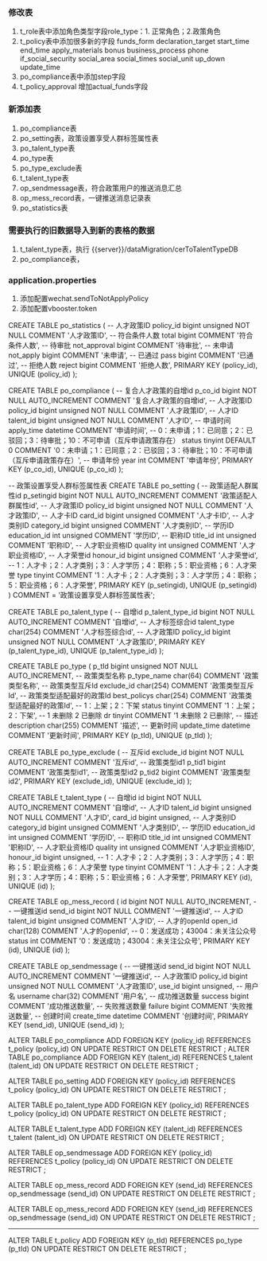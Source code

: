 
### 修改表 ###
1. t_role表中添加角色类型字段role_type：1. 正常角色；2.政策角色
2. t_policy表中添加很多新的字段
funds_form
declaration_target
start_time
end_time
apply_materials
bonus
business_process
phone
if_social_security
social_area
social_times
social_unit
up_down
update_time 
3. po_compliance表中添加step字段
4. t_policy_approval 增加actual_funds字段
### 新添加表 ###
1. po_compliance表
2. po_setting表，政策设置享受人群标签属性表
3. po_talent_type表
4. po_type表
5. po_type_exclude表
6. t_talent_type表
7. op_sendmessage表，符合政策用户的推送消息汇总
8. op_mess_record表，一键推送消息记录表
9. po_statistics表

### 需要执行的旧数据导入到新的表格的数据 ###

1. t_talent_type表，执行 {{server}}/dataMigration/cerToTalentTypeDB
2. po_compliance表，


### application.properties ###
1. 添加配置wechat.sendToNotApplyPolicy
2. 添加配置vbooster.token



CREATE TABLE po_statistics
(
	-- 人才政策ID
	policy_id bigint unsigned NOT NULL COMMENT '人才政策ID',
	-- 符合条件人数
	total bigint COMMENT '符合条件人数',
	-- 待审批
	not_approval bigint COMMENT '待审批',
	-- 未申请
	not_apply bigint COMMENT '未申请',
	-- 已通过
	pass bigint COMMENT '已通过',
	-- 拒绝人数
	reject bigint COMMENT '拒绝人数',
	PRIMARY KEY (policy_id),
	UNIQUE (policy_id)
);


CREATE TABLE po_compliance
(
	-- 复合人才政策的自增id
	p_co_id bigint NOT NULL AUTO_INCREMENT COMMENT '复合人才政策的自增id',
	-- 人才政策ID
	policy_id bigint unsigned NOT NULL COMMENT '人才政策ID',
	-- 人才ID
	talent_id bigint unsigned NOT NULL COMMENT '人才ID',
	-- 申请时间
	apply_time datetime COMMENT '申请时间',
	-- 0：未申请；1：已同意；2：已驳回；3：待审批；10：不可申请（互斥申请政策存在）
	status tinyint DEFAULT 0 COMMENT '0：未申请；1：已同意；2：已驳回；3：待审批；10：不可申请（互斥申请政策存在）',
	-- 申请年份
	year int COMMENT '申请年份',
	PRIMARY KEY (p_co_id),
	UNIQUE (p_co_id)
);


-- 政策设置享受人群标签属性表
CREATE TABLE po_setting
(
	-- 政策适配人群属性id
	p_setingid bigint NOT NULL AUTO_INCREMENT COMMENT '政策适配人群属性id',
	-- 人才政策ID
	policy_id bigint unsigned NOT NULL COMMENT '人才政策ID',
	-- 人才卡ID
	card_id bigint unsigned COMMENT '人才卡ID',
	-- 人才类别ID
	category_id bigint unsigned COMMENT '人才类别ID',
	-- 学历ID
	education_id int unsigned COMMENT '学历ID',
	-- 职称ID
	title_id int unsigned COMMENT '职称ID',
	-- 人才职业资格ID
	quality int unsigned COMMENT '人才职业资格ID',
	-- 人才荣誉id
	honour_id bigint unsigned COMMENT '人才荣誉id',
	-- 1：人才卡；2：人才类别；3：人才学历；4：职称；5：职业资格；6：人才荣誉
	type tinyint COMMENT '1：人才卡；2：人才类别；3：人才学历；4：职称；5：职业资格；6：人才荣誉',
	PRIMARY KEY (p_setingid),
	UNIQUE (p_setingid)
) COMMENT = '政策设置享受人群标签属性表';

CREATE TABLE po_talent_type
(
	-- 自增id
	p_talent_type_id bigint NOT NULL AUTO_INCREMENT COMMENT '自增id',
	-- 人才标签综合id
	talent_type char(254) COMMENT '人才标签综合id',
	-- 人才政策ID
	policy_id bigint unsigned NOT NULL COMMENT '人才政策ID',
	PRIMARY KEY (p_talent_type_id),
	UNIQUE (p_talent_type_id)
);


CREATE TABLE po_type
(
	p_tId bigint unsigned NOT NULL AUTO_INCREMENT,
	-- 政策类型名称
	p_type_name char(64) COMMENT '政策类型名称',
	-- 政策类型互斥Id
	exclude_id char(254) COMMENT '政策类型互斥Id',
	-- 政策类型适配最好的政策Id
	best_policys char(254) COMMENT '政策类型适配最好的政策Id',
	-- 1：上架；2：下架
	status tinyint COMMENT '1：上架；2：下架',
	-- 1 未删除  2 已删除
	dr tinyint COMMENT '1 未删除  2 已删除',
	-- 描述
	description char(255) COMMENT '描述',
	-- 更新时间
	update_time datetime COMMENT '更新时间',
	PRIMARY KEY (p_tId),
	UNIQUE (p_tId)
);


CREATE TABLE po_type_exclude
(
	-- 互斥id
	exclude_id bigint NOT NULL AUTO_INCREMENT COMMENT '互斥id',
	-- 政策类型id1
	p_tid1 bigint COMMENT '政策类型id1',
	-- 政策类型id2
	p_tid2 bigint COMMENT '政策类型id2',
	PRIMARY KEY (exclude_id),
	UNIQUE (exclude_id)
);


CREATE TABLE t_talent_type
(
	-- 自增id
	id bigint NOT NULL AUTO_INCREMENT COMMENT '自增id',
	-- 人才ID
	talent_id bigint unsigned NOT NULL COMMENT '人才ID',
	card_id bigint unsigned,
	-- 人才类别ID
	category_id bigint unsigned COMMENT '人才类别ID',
	-- 学历ID
	education_id int unsigned COMMENT '学历ID',
	-- 职称ID
	title_id int unsigned COMMENT '职称ID',
	-- 人才职业资格ID
	quality int unsigned COMMENT '人才职业资格ID',
	honour_id bigint unsigned,
	-- 1：人才卡；2：人才类别；3：人才学历；4：职称；5：职业资格；6：人才荣誉
	type tinyint COMMENT '1：人才卡；2：人才类别；3：人才学历；4：职称；5：职业资格；6：人才荣誉',
	PRIMARY KEY (id),
	UNIQUE (id)
);


CREATE TABLE op_mess_record
(
	id bigint NOT NULL AUTO_INCREMENT,
	-- 一键推送id
	send_id bigint NOT NULL COMMENT '一键推送id',
	-- 人才ID
	talent_id bigint unsigned COMMENT '人才ID',
	-- 人才的openId
	open_id char(128) COMMENT '人才的openId',
	-- 0：发送成功；43004：未关注公众号
	status int COMMENT '0：发送成功；43004：未关注公众号',
	PRIMARY KEY (id),
	UNIQUE (id)
);


CREATE TABLE op_sendmessage
(
	-- 一键推送id
	send_id bigint NOT NULL AUTO_INCREMENT COMMENT '一键推送id',
	-- 人才政策ID
	policy_id bigint unsigned NOT NULL COMMENT '人才政策ID',
	use_id bigint unsigned,
	-- 用户名
	username char(32) COMMENT '用户名',
	-- 成功推送数量
	success bigint COMMENT '成功推送数量',
	-- 失败推送数量
	failure bigint COMMENT '失败推送数量',
	-- 创建时间
	create_time datetime COMMENT '创建时间',
	PRIMARY KEY (send_id),
	UNIQUE (send_id)
);


ALTER TABLE po_compliance
	ADD FOREIGN KEY (policy_id)
	REFERENCES t_policy (policy_id)
	ON UPDATE RESTRICT
	ON DELETE RESTRICT
;
ALTER TABLE po_compliance
	ADD FOREIGN KEY (talent_id)
	REFERENCES t_talent (talent_id)
	ON UPDATE RESTRICT
	ON DELETE RESTRICT
;



ALTER TABLE po_setting
	ADD FOREIGN KEY (policy_id)
	REFERENCES t_policy (policy_id)
	ON UPDATE RESTRICT
	ON DELETE RESTRICT
;

ALTER TABLE po_talent_type
	ADD FOREIGN KEY (policy_id)
	REFERENCES t_policy (policy_id)
	ON UPDATE RESTRICT
	ON DELETE RESTRICT
;





ALTER TABLE t_talent_type
	ADD FOREIGN KEY (talent_id)
	REFERENCES t_talent (talent_id)
	ON UPDATE RESTRICT
	ON DELETE RESTRICT
;



ALTER TABLE op_sendmessage
	ADD FOREIGN KEY (policy_id)
	REFERENCES t_policy (policy_id)
	ON UPDATE RESTRICT
	ON DELETE RESTRICT
;



ALTER TABLE op_mess_record
	ADD FOREIGN KEY (send_id)
	REFERENCES op_sendmessage (send_id)
	ON UPDATE RESTRICT
	ON DELETE RESTRICT
;



ALTER TABLE op_mess_record
	ADD FOREIGN KEY (send_id)
	REFERENCES op_sendmessage (send_id)
	ON UPDATE RESTRICT
	ON DELETE RESTRICT
;



---


ALTER TABLE t_policy
	ADD FOREIGN KEY (p_tId)
	REFERENCES po_type (p_tId)
	ON UPDATE RESTRICT
	ON DELETE RESTRICT
;